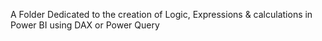 A Folder Dedicated to the creation of Logic, Expressions & calculations in Power BI using DAX or Power Query

